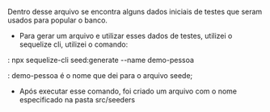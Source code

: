 Dentro desse arquivo se encontra alguns dados iniciais de testes que seram usados para popular o banco. 

- Para gerar um arquivo e utilizar esses dados de testes, utilizei o sequelize cli, utilizei o comando: 

: npx sequelize-cli seed:generate --name demo-pessoa 

: demo-pessoa é o nome que dei para o arquivo seede;

- Após executar esse comando, foi criado um arquivo com o nome especificado na pasta src/seeders


